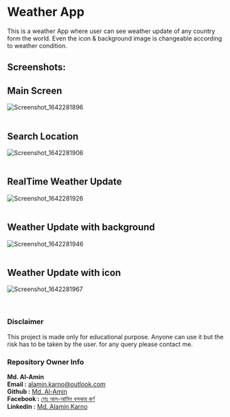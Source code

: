# Weather App

This is a weather App where user can see weather update of any country form the world. Even the icon & background image is changeable according to weather condition.

## Screenshots:

## Main Screen
![Screenshot_1642281896](https://user-images.githubusercontent.com/56608168/149638227-4fc0892a-7844-4971-8d62-d4c5c2253578.png)
<br>
<br>
## Search Location
![Screenshot_1642281906](https://user-images.githubusercontent.com/56608168/149638243-da0f660c-d788-478f-bfcc-bb1c52803981.png)
<br>
<br>
## RealTime Weather Update
![Screenshot_1642281926](https://user-images.githubusercontent.com/56608168/149638252-47f41490-5340-48e5-aabf-35125a99673b.png)
<br>
<br>
## Weather Update with background
![Screenshot_1642281946](https://user-images.githubusercontent.com/56608168/149638265-4f657ae3-edc7-404c-8f36-856cd1dd96df.png)
<br>
<br>
## Weather Update with icon
![Screenshot_1642281967](https://user-images.githubusercontent.com/56608168/149638274-89b84086-fc09-4988-ab5c-f9a9b5ffe0ad.png)
<br>
<br>
<br>


### Disclaimer
This project is made only for educational purpose. Anyone can use it but the risk has to be taken by the user.
for any query please contact me.

### Repository Owner Info

__Md. Al-Amin__ <br>
__Email :__ [ alamin.karno@outlook.com ](mailto:alamin.karno@outlook.com) <br>
__Github :__ [Md. Al-Amin](https://github.com/karno786)<br>
__Facebook :__ [মোঃ আল-আমিন খন্দকার কর্ণ](https://facebook.com/alamin.kanro786) <br>
__Linkedin :__ [Md. Alamin Karno](https://www.linkedin.com/in/alaminkarno/)
<br>
<br>

